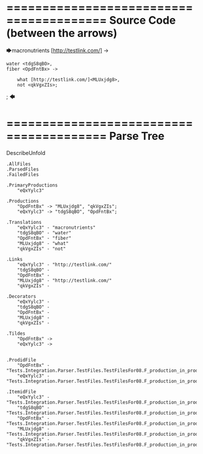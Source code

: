 ========================================
Source Code (between the arrows)
========================================

🡆macronutrients [http://testlink.com/]<eQxYylc3> ->

    water <tdgS8qBO>,
	fiber <OpdFntBx> ->

        what [http://testlink.com/]<MLUxjdg8>,
        not <qkVgxZIs>;
;
🡄

========================================
Parse Tree
========================================
DescribeUnfold

    .AllFiles
    .ParsedFiles
    .FailedFiles

    .PrimaryProductions
        "eQxYylc3" 

    .Productions
        "OpdFntBx" -> "MLUxjdg8", "qkVgxZIs";
        "eQxYylc3" -> "tdgS8qBO", "OpdFntBx";

    .Translations
        "eQxYylc3" - "macronutrients"
        "tdgS8qBO" - "water"
        "OpdFntBx" - "fiber"
        "MLUxjdg8" - "what"
        "qkVgxZIs" - "not"

    .Links
        "eQxYylc3" - "http://testlink.com/"
        "tdgS8qBO" - 
        "OpdFntBx" - 
        "MLUxjdg8" - "http://testlink.com/"
        "qkVgxZIs" - 

    .Decorators
        "eQxYylc3" - 
        "tdgS8qBO" - 
        "OpdFntBx" - 
        "MLUxjdg8" - 
        "qkVgxZIs" - 

    .Tildes
        "OpdFntBx" -> 
        "eQxYylc3" -> 


    .ProdidFile
        "OpdFntBx" - "Tests.Integration.Parser.TestFiles.TestFilesFor08.F_production_in_production2.ds"
        "eQxYylc3" - "Tests.Integration.Parser.TestFiles.TestFilesFor08.F_production_in_production2.ds"

    .ItemidFile
        "eQxYylc3" - "Tests.Integration.Parser.TestFiles.TestFilesFor08.F_production_in_production2.ds"
        "tdgS8qBO" - "Tests.Integration.Parser.TestFiles.TestFilesFor08.F_production_in_production2.ds"
        "OpdFntBx" - "Tests.Integration.Parser.TestFiles.TestFilesFor08.F_production_in_production2.ds"
        "MLUxjdg8" - "Tests.Integration.Parser.TestFiles.TestFilesFor08.F_production_in_production2.ds"
        "qkVgxZIs" - "Tests.Integration.Parser.TestFiles.TestFilesFor08.F_production_in_production2.ds"

